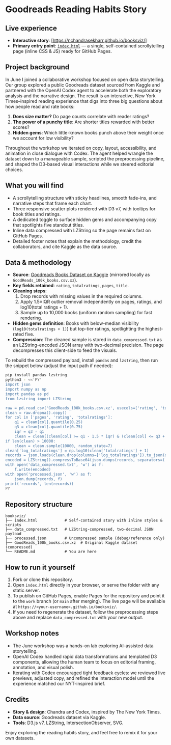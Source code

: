 # Goodreads Reading Habits Story

## Live experience
- **Interactive story**: [https://nchandrasekharr.github.io/booksviz/]
- **Primary entry point**: [`index.html`](index.html) — a single, self-contained scrollytelling page (inline CSS & JS) ready for GitHub Pages.

## Project background
In June I joined a collaborative workshop focused on open data storytelling. Our group explored a public Goodreads dataset sourced from Kaggle and partnered with the OpenAI Codex agent to accelerate both the exploratory analysis and the narrative design. The result is an interactive, New York Times–inspired reading experience that digs into three big questions about how people read and rate books:

1. **Does size matter?** Do page counts correlate with reader ratings?
2. **The power of a punchy title**: Are shorter titles rewarded with better scores?
3. **Hidden gems**: Which little-known books punch above their weight once we account for low visibility?

Throughout the workshop we iterated on copy, layout, accessibility, and animation in close dialogue with Codex. The agent helped wrangle the dataset down to a manageable sample, scripted the preprocessing pipeline, and shaped the D3-based visual interactions while we steered editorial choices.

## What you will find
- A scrollytelling structure with sticky headlines, smooth fade-ins, and narrative steps that frame each chart.
- Three responsive scatter plots rendered with D3 v7, with tooltips for book titles and ratings.
- A dedicated toggle to surface hidden gems and accompanying copy that spotlights five standout titles.
- Inline data compressed with LZString so the page remains fast on GitHub Pages.
- Detailed footer notes that explain the methodology, credit the collaborators, and cite Kaggle as the data source.

## Data & methodology
- **Source**: [Goodreads Books Dataset on Kaggle](https://www.kaggle.com/datasets/zygmunt/goodbooks-10k) (mirrored locally as `GoodReads_100k_books.csv.xz`).
- **Key fields retained**: `rating`, `totalratings`, `pages`, `title`.
- **Cleaning steps**:
  1. Drop records with missing values in the required columns.
  2. Apply 1.5×IQR outlier removal independently on pages, ratings, and log10(total ratings + 1).
  3. Sample up to 10,000 books (uniform random sampling) for fast rendering.
- **Hidden gems definition**: Books with below-median visibility (`log10(totalratings + 1)`) but top-tier ratings, spotlighting the highest-rated five.
- **Compression**: The cleaned sample is stored in `data_compressed.txt` as an LZString-encoded JSON array with two-decimal precision. The page decompresses this client-side to feed the visuals.

To rebuild the compressed payload, install `pandas` and `lzstring`, then run the snippet below (adjust the input path if needed):

```bash
pip install pandas lzstring
python3 - <<'PY'
import json
import numpy as np
import pandas as pd
from lzstring import LZString

raw = pd.read_csv('GoodReads_100k_books.csv.xz', usecols=['rating', 'totalratings', 'pages', 'title'])
clean = raw.dropna().copy()
for col in ['pages', 'rating', 'totalratings']:
    q1 = clean[col].quantile(0.25)
    q3 = clean[col].quantile(0.75)
    iqr = q3 - q1
    clean = clean[(clean[col] >= q1 - 1.5 * iqr) & (clean[col] <= q3 + 1.5 * iqr)]
if len(clean) > 10000:
    clean = clean.sample(10000, random_state=7)
clean['log_totalratings'] = np.log10(clean['totalratings'] + 1)
records = json.loads(clean.drop(columns=['log_totalratings']).to_json(orient='records', double_precision=2))
encoded = LZString().compressToBase64(json.dumps(records, separators=(',', ':')))
with open('data_compressed.txt', 'w') as f:
    f.write(encoded)
with open('processed.json', 'w') as f:
    json.dump(records, f)
print('records', len(records))
PY
```

## Repository structure
```
booksviz/
├── index.html            # Self-contained story with inline styles & scripts
├── data_compressed.txt   # LZString-compressed, two-decimal JSON payload
├── processed.json        # Uncompressed sample (debug/reference only)
├── GoodReads_100k_books.csv.xz  # Original Kaggle dataset (compressed)
└── README.md             # You are here
```

## How to run it yourself
1. Fork or clone this repository.
2. Open `index.html` directly in your browser, or serve the folder with any static server.
3. To publish on GitHub Pages, enable Pages for the repository and point it to the `work` branch (or `main` after merging). The live page will be available at `https://<your-username>.github.io/booksviz/`.
4. If you need to regenerate the dataset, follow the preprocessing steps above and replace `data_compressed.txt` with your new output.

## Workshop notes
- The June workshop was a hands-on lab exploring AI-assisted data storytelling.
- OpenAI Codex handled rapid data transformations and templated D3 components, allowing the human team to focus on editorial framing, annotation, and visual polish.
- Iterating with Codex encouraged tight feedback cycles: we reviewed live previews, adjusted copy, and refined the interaction model until the experience matched our NYT-inspired brief.

## Credits
- **Story & design**: Chandra and Codex, inspired by The New York Times.
- **Data source**: Goodreads dataset via Kaggle.
- **Tools**: D3.js v7, LZString, IntersectionObserver, SVG.

Enjoy exploring the reading habits story, and feel free to remix it for your own datasets.
